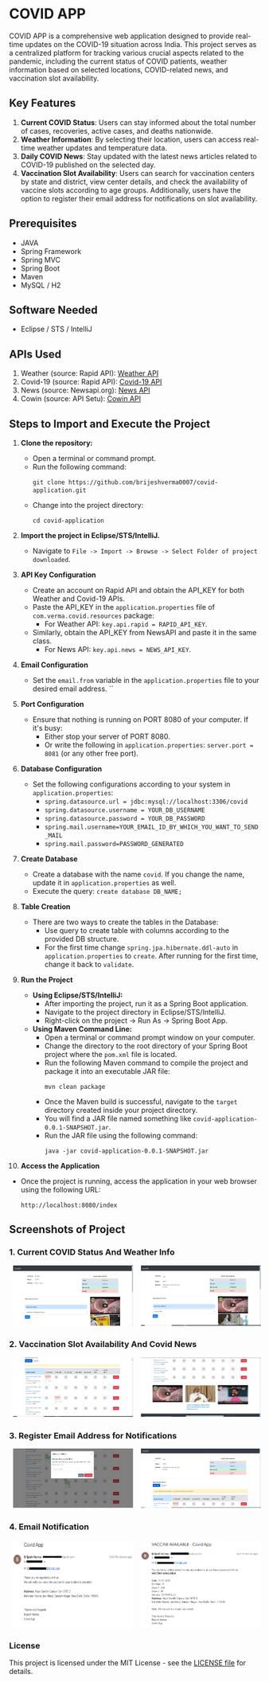 # **COVID APP**

COVID APP is a comprehensive web application designed to provide real-time updates on the COVID-19 situation across India. This project serves as a centralized platform for tracking various crucial aspects related to the pandemic, including the current status of COVID patients, weather information based on selected locations, COVID-related news, and vaccination slot availability.

## Key Features

1. **Current COVID Status**: Users can stay informed about the total number of cases, recoveries, active cases, and deaths nationwide.
2. **Weather Information**: By selecting their location, users can access real-time weather updates and temperature data.
3. **Daily COVID News**: Stay updated with the latest news articles related to COVID-19 published on the selected day.
4. **Vaccination Slot Availability**: Users can search for vaccination centers by state and district, view center details, and check the availability of vaccine slots according to age groups. Additionally, users have the option to register their email address for notifications on slot availability.

## Prerequisites

- JAVA 
- Spring Framework
- Spring MVC
- Spring Boot
- Maven
- MySQL / H2

## Software Needed

- Eclipse / STS / IntelliJ

## APIs Used

1. Weather (source: Rapid API): [Weather API](https://rapidapi.com/weatherapi/api/weatherapi-com)
2. Covid-19 (source: Rapid API): [Covid-19 API](https://rapidapi.com/api-sports/api/covid-193)
3. News (source: Newsapi.org): [News API](https://newsapi.org/)
4. Cowin (source: API Setu): [Cowin API](https://apisetu.gov.in/public/api/cowin)

## Steps to Import and Execute the Project

1. **Clone the repository:**
   - Open a terminal or command prompt.
   - Run the following command:
     ```
     git clone https://github.com/brijeshverma0007/covid-application.git
     ```
   - Change into the project directory:
     ```
     cd covid-application
     ```

2. **Import the project in Eclipse/STS/IntelliJ.**
   - Navigate to `File -> Import -> Browse -> Select Folder of project downloaded`.

3. **API Key Configuration**
   - Create an account on Rapid API and obtain the API_KEY for both Weather and Covid-19 APIs.
   - Paste the API_KEY in the `application.properties` file of `com.verma.covid.resources` package:
     - For Weather API:  `key.api.rapid = RAPID_API_KEY`.
   - Similarly, obtain the API_KEY from NewsAPI and paste it in the same class.
     - For News API: `key.api.news = NEWS_API_KEY`.

4. **Email Configuration**
   - Set the `email.from` variable in the `application.properties` file to your desired email address.
        ``

5. **Port Configuration**
   - Ensure that nothing is running on PORT 8080 of your computer. If it's busy:
     - Either stop your server of PORT 8080.
     - Or write the following in `application.properties`: `server.port = 8081` (or any other free port).

6. **Database Configuration**
   - Set the following configurations according to your system in `application.properties`:
     - `spring.datasource.url = jdbc:mysql://localhost:3306/covid`
     - `spring.datasource.username = YOUR_DB_USERNAME`
     - `spring.datasource.password = YOUR_DB_PASSWORD`
     - `spring.mail.username=YOUR_EMAIL_ID_BY_WHICH_YOU_WANT_TO_SEND_MAIL`
     - `spring.mail.password=PASSWORD_GENERATED`

7. **Create Database**
   - Create a database with the name `covid`. If you change the name, update it in `application.properties` as well.
   - Execute the query: `create database DB_NAME;`

8. **Table Creation**
   - There are two ways to create the tables in the Database:
     - Use query to create table with columns according to the provided DB structure.
     - For the first time change `spring.jpa.hibernate.ddl-auto` in `application.properties` to `create`. After running for the first time, change it back to `validate`.

9. **Run the Project**
   - **Using Eclipse/STS/IntelliJ:**
     - After importing the project, run it as a Spring Boot application.
     - Navigate to the project directory in Eclipse/STS/IntelliJ.
     - Right-click on the project -> Run As -> Spring Boot App.
   - **Using Maven Command Line:**
     - Open a terminal or command prompt window on your computer.
     - Change the directory to the root directory of your Spring Boot project where the `pom.xml` file is located.
     - Run the following Maven command to compile the project and package it into an executable JAR file:
       ```
       mvn clean package
       ```
     - Once the Maven build is successful, navigate to the `target` directory created inside your project directory.
     - You will find a JAR file named something like `covid-application-0.0.1-SNAPSHOT.jar`.
     - Run the JAR file using the following command:
       ```
       java -jar covid-application-0.0.1-SNAPSHOT.jar
       ```
10. **Access the Application**
   - Once the project is running, access the application in your web browser using the following URL:
     ```
     http://localhost:8080/index
     ```

## Screenshots of Project

### 1. Current COVID Status And Weather Info
<div style="display: flex;">
    <img src="src/main/resources/1.png" alt="IndexPg 1" style="width: 48%; margin: 0% 1.5% 1%;">
    <img src="src/main/resources/2.png" alt="IndexPg 2" style="width: 48%; margin: 0% 1.5% 1%;">
</div>

### 2. Vaccination Slot Availability And Covid News
<div style="display: flex;">
    <img src="src/main/resources/3.png" alt="vaccineSlots 1" style="width: 48%; margin: 0% 1.5% 1%;">
    <img src="src/main/resources/4.png" alt="vaccineSlots 2" style="width: 48%; margin: 0% 1.5% 1%;">
</div>

### 3. Register Email Address for Notifications
<div style="display: flex;">
    <img src="src/main/resources/5.png" alt="emailReg 1" style="width: 48%; margin: 0% 1.5% 1%;">
    <img src="src/main/resources/6.png" alt="emailReg 2" style="width: 48%; margin: 0% 1.5% 1%;">
</div>

### 4. Email Notification
<div style="display: flex;">
    <img src="src/main/resources/7.png" alt="email 1" style="width: 48%; margin: 0% 1.5% 1%;">
    <img src="src/main/resources/8.png" alt="email 2" style="width: 48%; margin: 0% 1.5% 1%;">
</div>


### License
This project is licensed under the MIT License - see the <a href = 'https://github.com/brijeshverma0007/covid-application/blob/master/LICENSE'>LICENSE file</a> for details.
